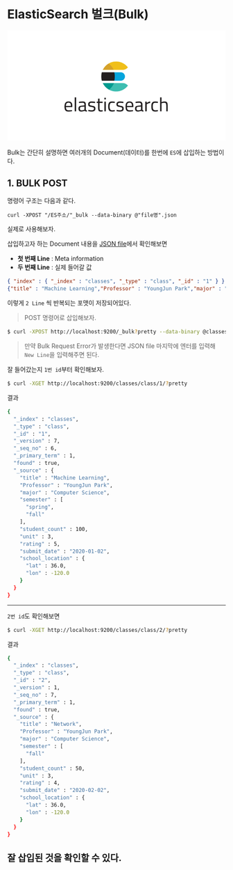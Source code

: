 # ElasticSearch 벌크(Bulk)

![img](../.vuepress/public/images/img-es/1.elasticsearchLogo.png)  

Bulk는 간단히 설명하면 여러개의 Document(데이터)를 한번에 `ES`에 삽입하는 방법이다.

## 1. BULK POST

명령어 구조는 다음과 같다.

`curl -XPOST "/ES주소/"_bulk --data-binary @"file명".json`

실제로 사용해보자.

삽입하고자 하는 Document 내용을 [JSON file](https://github.com/jun108059/til/blob/master/practice/ElasticSearch/classes.json)에서 확인해보면

- **첫 번째 Line** : Meta information
- **두 번째 Line** : 실제 들어갈 값

```JSON
{ "index" : { "_index" : "classes", "_type" : "class", "_id" : "1" } }
{"title" : "Machine Learning","Professor" : "YoungJun Park","major" : "Computer Science","semester" : ["spring", "fall"],"student_count" : 100,"unit" : 3,"rating" : 5, "submit_date" : "2020-01-02", "school_location" : {"lat" : 36.00, "lon" : -120.00}}
```

이렇게 `2 Line` 씩 반복되는 포맷이 저장되어있다.

> POST 명령어로 삽입해보자.

```bash
$ curl -XPOST http://localhost:9200/_bulk?pretty --data-binary @classes.json -H 'Content-Type: application/json'
```

> 만약 Bulk Request Error가 발생한다면 JSON file 마지막에 엔터를 입력해 `New Line`을 입력해주면 된다.

잘 들어갔는지 `1번 id`부터 확인해보자.

```bash
$ curl -XGET http://localhost:9200/classes/class/1/?pretty
```

결과

```bash
{
  "_index" : "classes",
  "_type" : "class",
  "_id" : "1",
  "_version" : 7,
  "_seq_no" : 6,
  "_primary_term" : 1,
  "found" : true,
  "_source" : {
    "title" : "Machine Learning",
    "Professor" : "YoungJun Park",
    "major" : "Computer Science",
    "semester" : [
      "spring",
      "fall"
    ],
    "student_count" : 100,
    "unit" : 3,
    "rating" : 5,
    "submit_date" : "2020-01-02",
    "school_location" : {
      "lat" : 36.0,
      "lon" : -120.0
    }
  }
}
```

---

`2번 id`도 확인해보면

```bash
$ curl -XGET http://localhost:9200/classes/class/2/?pretty
```

결과

```bash
{
  "_index" : "classes",
  "_type" : "class",
  "_id" : "2",
  "_version" : 1,
  "_seq_no" : 7,
  "_primary_term" : 1,
  "found" : true,
  "_source" : {
    "title" : "Network",
    "Professor" : "YoungJun Park",
    "major" : "Computer Science",
    "semester" : [
      "fall"
    ],
    "student_count" : 50,
    "unit" : 3,
    "rating" : 4,
    "submit_date" : "2020-02-02",
    "school_location" : {
      "lat" : 36.0,
      "lon" : -120.0
    }
  }
}
```
잘 삽입된 것을 확인할 수 있다.
---
